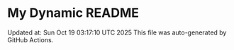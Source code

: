 # My Dynamic README
Updated at: Sun Oct 19 03:17:10 UTC 2025
This file was auto-generated by GitHub Actions.
